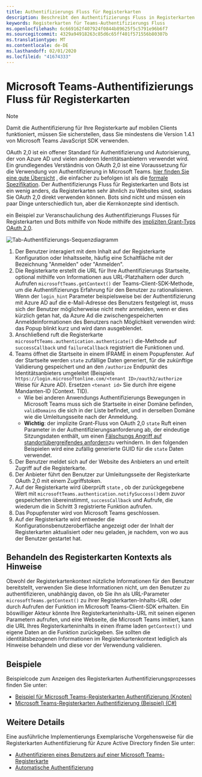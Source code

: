 ```yaml
---
title: Authentifizierungs Fluss für Registerkarten
description: Beschreibt den Authentifizierungs Fluss in Registerkarten
keywords: Registerkarten für Teams-Authentifizierungs Fluss
ms.openlocfilehash: 6c669162f407924f0844b89625f5c5791e96b6f7
ms.sourcegitcommit: 4329a94918263c85d6c65ff401f571556b80307b
ms.translationtype: MT
ms.contentlocale: de-DE
ms.lasthandoff: 02/01/2020
ms.locfileid: "41674333"
---
```

# <a name="microsoft-teams-authentication-flow-for-tabs"></a>Microsoft Teams-Authentifizierungs Fluss für Registerkarten

> [!Note]
> Damit die Authentifizierung für Ihre Registerkarte auf mobilen Clients funktioniert, müssen Sie sicherstellen, dass Sie mindestens die Version 1.4.1 von Microsoft Teams JavaScript SDK verwenden.

OAuth 2,0 ist ein offener Standard für Authentifizierung und Autorisierung, der von Azure AD und vielen anderen Identitätsanbietern verwendet wird. Ein grundlegendes Verständnis von OAuth 2,0 ist eine Voraussetzung für die Verwendung von Authentifizierung in Microsoft Teams. [hier finden Sie eine gute Übersicht](https://aaronparecki.com/oauth-2-simplified/) , die einfacher zu befolgen ist als die [formale Spezifikation](https://oauth.net/2/). Der Authentifizierungs Fluss für Registerkarten und Bots ist ein wenig anders, da Registerkarten sehr ähnlich zu Websites sind, sodass Sie OAuth 2,0 direkt verwenden können. Bots sind nicht und müssen ein paar Dinge unterschiedlich tun, aber die Kernkonzepte sind identisch.

ein Beispiel zur Veranschaulichung des Authentifizierungs Flusses für Registerkarten und Bots mithilfe von Node mithilfe des [impliziten Grant-Typs OAuth 2,0](https://oauth.net/2/grant-types/implicit/).

![Tab-Authentifizierungs-Sequenzdiagramm](~/assets/images/authentication/tab_auth_sequence_diagram.png)

1. Der Benutzer interagiert mit dem Inhalt auf der Registerkarte Konfiguration oder Inhaltsseite, häufig eine Schaltfläche mit der Bezeichnung "Anmelden" oder "Anmelden".
2. Die Registerkarte erstellt die URL für Ihre Authentifizierungs Startseite, optional mithilfe von Informationen aus URL-Platzhaltern oder durch Aufrufen `microsoftTeams.getContext()` der Teams-Client-SDK-Methode, um die Authentifizierungs Erfahrung für den Benutzer zu rationalisieren. Wenn der `login_hint` Parameter beispielsweise bei der Authentifizierung mit Azure AD auf die e-Mail-Adresse des Benutzers festgelegt ist, muss sich der Benutzer möglicherweise nicht mehr anmelden, wenn er dies kürzlich getan hat, da Azure Ad die zwischengespeicherten Anmeldeinformationen des Benutzers nach Möglichkeit verwenden wird: das Popup blinkt kurz und wird dann ausgeblendet.
3. Anschließend ruft die Registerkarte `microsoftTeams.authentication.authenticate()` die-Methode auf `successCallback` und `failureCallback` registriert die Funktionen und.
4. Teams öffnet die Startseite in einem IFRAME in einem Popupfenster. Auf der Startseite werden `state` zufällige Daten generiert, für die zukünftige Validierung gespeichert und an den `/authorize` Endpunkt des Identitätsanbieters umgeleitet (Beispiels `https://login.microsoftonline.com/<tenant ID>/oauth2/authorize` Weise für Azure AD). Ersetzen `<tenant id>` Sie durch ihre eigene Mandanten-ID (Context. TID).
    * Wie bei anderen Anwendungs Authentifizierungs Bewegungen in Microsoft Teams muss sich die Startseite in einer Domäne befinden, `validDomains` die sich in der Liste befindet, und in derselben Domäne wie die Umleitungsseite nach der Anmeldung.
    * **Wichtig**: der implizite Grant-Fluss von OAuth 2,0 `state` Ruft einen Parameter in der Authentifizierungsanforderung ab, der eindeutige Sitzungsdaten enthält, um einen [Fälschungs Angriff auf standortübergreifendes anfordern](https://en.wikipedia.org/wiki/Cross-site_request_forgery)zu verhindern. In den folgenden Beispielen wird eine zufällig generierte GUID für die `state` Daten verwendet.
5. Der Benutzer meldet sich auf der Website des Anbieters an und erteilt Zugriff auf die Registerkarte.
6. Der Anbieter führt den Benutzer zur Umleitungsseite der Registerkarte OAuth 2,0 mit einem Zugriffstoken.
7. Auf der Registerkarte wird überprüft `state` , ob der zurückgegebene Wert mit `microsoftTeams.authentication.notifySuccess()`dem zuvor gespeicherten übereinstimmt, `successCallback` und Aufrufe, die wiederum die in Schritt 3 registrierte Funktion aufrufen.
8. Das Popupfenster wird von Microsoft Teams geschlossen.
9. Auf der Registerkarte wird entweder die Konfigurationsbenutzeroberfläche angezeigt oder der Inhalt der Registerkarten aktualisiert oder neu geladen, je nachdem, von wo aus der Benutzer gestartet hat.

## <a name="treat-tab-context-as-hints"></a>Behandeln des Registerkarten Kontexts als Hinweise

Obwohl der Registerkartenkontext nützliche Informationen für den Benutzer bereitstellt, verwenden Sie diese Informationen nicht, um den Benutzer zu authentifizieren, unabhängig davon, ob Sie ihn als URL-Parameter `microsoftTeams.getContext()` zu ihrer Registerkarten-Inhalts-URL oder durch Aufrufen der Funktion im Microsoft Teams-Client-SDK erhalten. Ein böswilliger Akteur könnte Ihre Registerkarteninhalts-URL mit seinen eigenen Parametern aufrufen, und eine Webseite, die Microsoft Teams imitiert, kann die URL Ihres Registerkarteninhalts in einen iframe laden `getContext()` und eigene Daten an die Funktion zurückgeben. Sie sollten die identitätsbezogenen Informationen im Registerkartenkontext lediglich als Hinweise behandeln und diese vor der Verwendung validieren.

## <a name="samples"></a>Beispiele

Beispielcode zum Anzeigen des Registerkarten Authentifizierungsprozesses finden Sie unter:

* [Beispiel für Microsoft Teams-Registerkarten Authentifizierung (Knoten)](https://github.com/OfficeDev/microsoft-teams-sample-complete-node)
* [Microsoft Teams-Registerkarten Authentifizierung (Beispiel) (C#)](https://github.com/OfficeDev/microsoft-teams-sample-complete-csharp)

## <a name="more-details"></a>Weitere Details

Eine ausführliche Implementierungs Exemplarische Vorgehensweise für die Registerkarten Authentifizierung für Azure Active Directory finden Sie unter:

* [Authentifizieren eines Benutzers auf einer Microsoft Teams-Registerkarte](~/tabs/how-to/authentication/auth-tab-AAD.md)
* [Automatische Authentifizierung](~/tabs/how-to/authentication/auth-silent-AAD.md)
